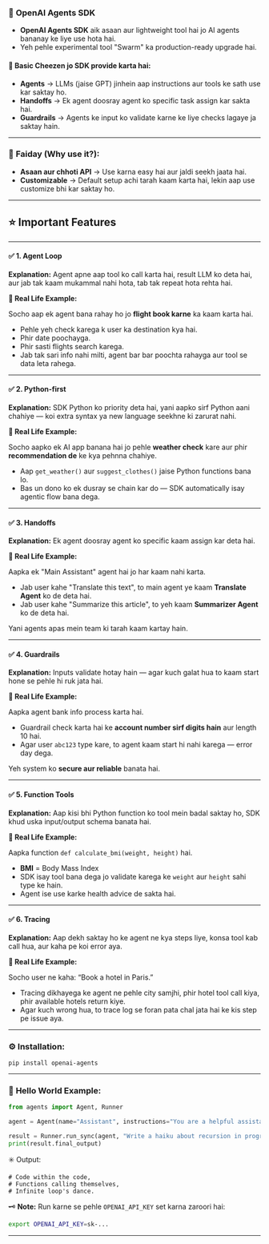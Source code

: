 ### 🔹 **OpenAI Agents SDK**

* **OpenAI Agents SDK** aik asaan aur lightweight tool hai jo AI agents bananay ke liye use hota hai.
* Yeh pehle experimental tool "Swarm" ka production-ready upgrade hai.

#### 🔧 **Basic Cheezen jo SDK provide karta hai:**

* **Agents** → LLMs (jaise GPT) jinhein aap instructions aur tools ke sath use kar saktay ho.
* **Handoffs** → Ek agent doosray agent ko specific task assign kar sakta hai.
* **Guardrails** → Agents ke input ko validate karne ke liye checks lagaye ja saktay hain.

---

### 🎯 **Faiday (Why use it?):**

* **Asaan aur chhoti API** → Use karna easy hai aur jaldi seekh jaata hai.
* **Customizable** → Default setup achi tarah kaam karta hai, lekin aap use customize bhi kar saktay ho.

---

## ⭐ **Important Features**

---

#### ✅ **1. Agent Loop**

**Explanation:** Agent apne aap tool ko call karta hai, result LLM ko deta hai, aur jab tak kaam mukammal nahi hota, tab tak repeat hota rehta hai.

**🧠 Real Life Example:**

Socho aap ek agent bana rahay ho jo **flight book karne** ka kaam karta hai.

* Pehle yeh check karega k user ka destination kya hai.
* Phir date poochayga.
* Phir sasti flights search karega.
* Jab tak sari info nahi milti, agent bar bar poochta rahayga aur tool se data leta rahega.

---

#### ✅ **2. Python-first**

**Explanation:** SDK Python ko priority deta hai, yani aapko sirf Python aani chahiye — koi extra syntax ya new language seekhne ki zarurat nahi.

**🧠 Real Life Example:**

Socho aapko ek AI app banana hai jo pehle **weather check** kare aur phir **recommendation de** ke kya pehnna chahiye.

* Aap `get_weather()` aur `suggest_clothes()` jaise Python functions bana lo.
* Bas un dono ko ek dusray se chain kar do — SDK automatically isay agentic flow bana dega.

---

#### ✅ **3. Handoffs**

**Explanation:** Ek agent doosray agent ko specific kaam assign kar deta hai.

**🧠 Real Life Example:**

Aapka ek "Main Assistant" agent hai jo har kaam nahi karta.

* Jab user kahe "Translate this text", to main agent ye kaam **Translate Agent** ko de deta hai.
* Jab user kahe "Summarize this article", to yeh kaam **Summarizer Agent** ko de deta hai.

Yani agents apas mein team ki tarah kaam kartay hain.

---

#### ✅ **4. Guardrails**

**Explanation:** Inputs validate hotay hain — agar kuch galat hua to kaam start hone se pehle hi ruk jata hai.

**🧠 Real Life Example:**

Aapka agent bank info process karta hai.

* Guardrail check karta hai ke **account number sirf digits hain** aur length 10 hai.
* Agar user `abc123` type kare, to agent kaam start hi nahi karega — error day dega.

Yeh system ko **secure aur reliable** banata hai.

---

#### ✅ **5. Function Tools**

**Explanation:** Aap kisi bhi Python function ko tool mein badal saktay ho, SDK khud uska input/output schema banata hai.

**🧠 Real Life Example:**

Aapka function `def calculate_bmi(weight, height)` hai.

* **BMI** = Body Mass Index
* SDK isay tool bana dega jo validate karega ke `weight` aur `height` sahi type ke hain.
* Agent ise use karke health advice de sakta hai.

---

#### ✅ **6. Tracing**

**Explanation:** Aap dekh saktay ho ke agent ne kya steps liye, konsa tool kab call hua, aur kaha pe koi error aya.

**🧠 Real Life Example:**

Socho user ne kaha: “Book a hotel in Paris.”

* Tracing dikhayega ke agent ne pehle city samjhi, phir hotel tool call kiya, phir available hotels return kiye.
* Agar kuch wrong hua, to trace log se foran pata chal jata hai ke kis step pe issue aya.

---

### ⚙️ **Installation:**

```
pip install openai-agents
```

---

### 👋 **Hello World Example:**

```python
from agents import Agent, Runner

agent = Agent(name="Assistant", instructions="You are a helpful assistant")

result = Runner.run_sync(agent, "Write a haiku about recursion in programming.")
print(result.final_output)
```

✳️ Output:

```
# Code within the code,  
# Functions calling themselves,  
# Infinite loop's dance.
```

🗝️ **Note:** Run karne se pehle `OPENAI_API_KEY` set karna zaroori hai:

```bash
export OPENAI_API_KEY=sk-...
```

---

